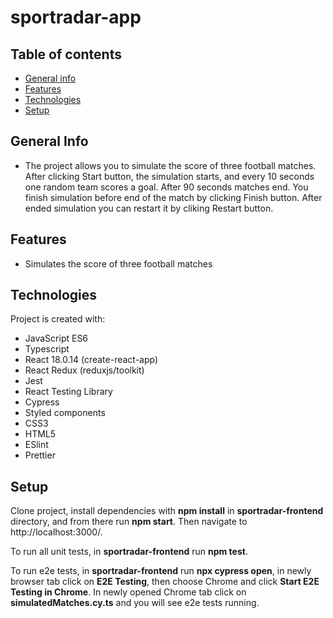 # sportradar-app
## Table of contents
* [General info](#general-info)
* [Features](#features)
* [Technologies](#technologies)
* [Setup](#setup)

## General Info
* The project allows you to simulate the score of three football matches. After clicking Start button, the simulation starts, and every 10 seconds one random team scores a goal. After 90 seconds matches end. You finish simulation before end of the match by clicking Finish button. After ended simulation you can restart it by cliking Restart button.

## Features
* Simulates the score of three football matches
	
## Technologies
Project is created with:
* JavaScript ES6
* Typescript
* React 18.0.14 (create-react-app)
* React Redux (reduxjs/toolkit)
* Jest
* React Testing Library
* Cypress
* Styled components
* CSS3
* HTML5
* ESlint
* Prettier
	
## Setup
Clone project, install dependencies with **npm install** in **sportradar-frontend** directory, and from there run **npm start**. Then navigate to http://localhost:3000/.

To run all unit tests, in **sportradar-frontend** run **npm test**.

To run e2e tests, in **sportradar-frontend** run **npx cypress open**, in newly browser tab click on **E2E Testing**, then choose Chrome and click **Start E2E Testing in Chrome**. In newly opened Chrome tab click on **simulatedMatches.cy.ts** and you will see e2e tests running.



